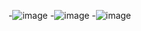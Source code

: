 -![image](https://github.com/MartinezI128/UII-Act8-0378/assets/147106433/064ced6e-3aff-48e7-83c2-bd1d16527bd2)
-![image](https://github.com/MartinezI128/UII-Act8-0378/assets/147106433/91015e52-8013-4af3-8105-48e0e3dcf697)
-![image](https://github.com/MartinezI128/UII-Act8-0378/assets/147106433/2b4ee5b4-23aa-499e-8777-2a54ce1d4e9b)
